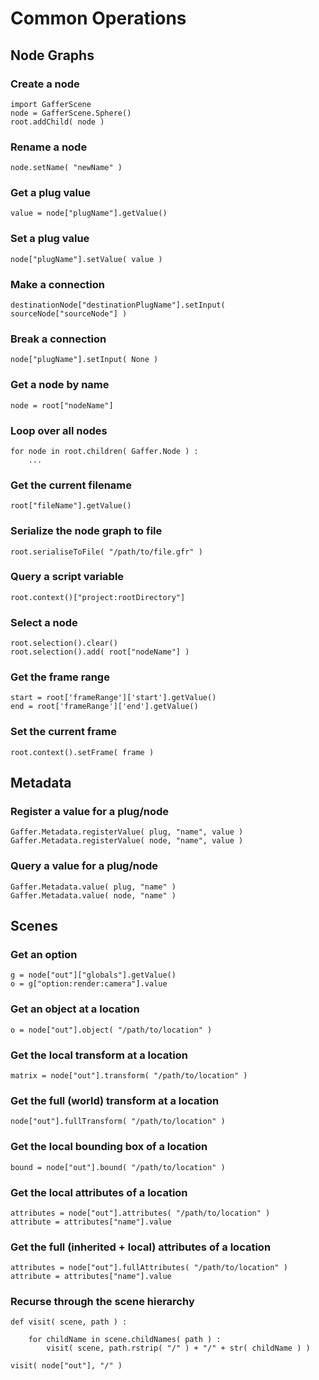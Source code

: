 Common Operations
=================

Node Graphs
-----------

### Create a node

```
import GafferScene
node = GafferScene.Sphere()
root.addChild( node )
```

### Rename a node

```
node.setName( "newName" )
```

### Get a plug value

```
value = node["plugName"].getValue()
```

### Set a plug value

```
node["plugName"].setValue( value )
```

### Make a connection

```
destinationNode["destinationPlugName"].setInput( sourceNode["sourceNode"] )
```

### Break a connection

```
node["plugName"].setInput( None )
```

### Get a node by name

```
node = root["nodeName"]
```

### Loop over all nodes

```
for node in root.children( Gaffer.Node ) :
	...
```

### Get the current filename

```
root["fileName"].getValue()
```

### Serialize the node graph to file

```
root.serialiseToFile( "/path/to/file.gfr" )
```

### Query a script variable

```
root.context()["project:rootDirectory"]
```

### Select a node

```
root.selection().clear()
root.selection().add( root["nodeName"] )
```

### Get the frame range

```
start = root['frameRange']['start'].getValue()
end = root['frameRange']['end'].getValue()
```

### Set the current frame

```
root.context().setFrame( frame )
```

Metadata
--------

### Register a value for a plug/node

```
Gaffer.Metadata.registerValue( plug, "name", value )
Gaffer.Metadata.registerValue( node, "name", value )
```

### Query a value for a plug/node

```
Gaffer.Metadata.value( plug, "name" )
Gaffer.Metadata.value( node, "name" )
```

Scenes
------

### Get an option

```
g = node["out"]["globals"].getValue()
o = g["option:render:camera"].value
```

### Get an object at a location

```
o = node["out"].object( "/path/to/location" )
```

### Get the local transform at a location

```
matrix = node["out"].transform( "/path/to/location" )
```

### Get the full (world) transform at a location

```
node["out"].fullTransform( "/path/to/location" )
```

### Get the local bounding box of a location

```
bound = node["out"].bound( "/path/to/location" )
```

### Get the local attributes of a location

```
attributes = node["out"].attributes( "/path/to/location" )
attribute = attributes["name"].value
```

### Get the full (inherited + local) attributes of a location

```
attributes = node["out"].fullAttributes( "/path/to/location" )
attribute = attributes["name"].value
```

### Recurse through the scene hierarchy

```
def visit( scene, path ) :

	for childName in scene.childNames( path ) :
		visit( scene, path.rstrip( "/" ) + "/" + str( childName ) )

visit( node["out"], "/" )
```
